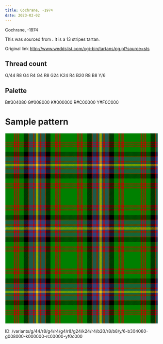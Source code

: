 ```yaml
---
title: Cochrane, -1974
date: 2023-02-02
---
```

Cochrane, -1974

This was sourced from <no value>.  It is a 13 stripes tartan.

Original link http://www.weddslist.com/cgi-bin/tartans/pg.pl?source=sts

## Thread count
G/44 R8 G4 R4 G4 R8 G24 K24 R4 B20 R8 B8 Y/6

## Palette
B#304080 G#008000 K#000000 R#C00000 Y#F0C000

# Sample pattern

![Tartan detail](tartan.png "G/44 R8 G4 R4 G4 R8 G24 K24 R4 B20 R8 B8 Y/6 tartan")

ID: /variants/g/44/r8/g4/r4/g4/r8/g24/k24/r4/b20/r8/b8/y/6-b304080-g008000-k000000-rc00000-yf0c000